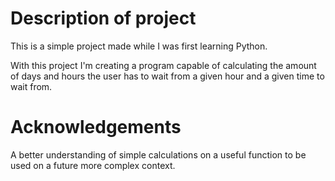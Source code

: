 # Description of project
 This is a simple project made while I was first learning Python.

 With this project I'm creating a program capable of calculating the amount of days and hours the user has to wait from a given hour and a given time to
 wait from.

# Acknowledgements 
 A better understanding of simple calculations on a useful function to be used on a future more complex context.
